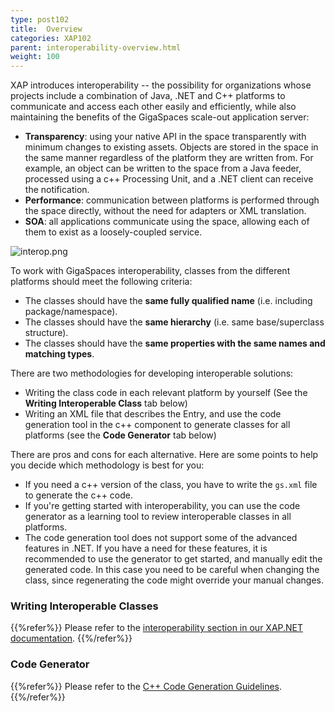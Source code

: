 ```yaml
---
type: post102
title:  Overview
categories: XAP102
parent: interoperability-overview.html
weight: 100
---
```




XAP introduces interoperability -- the possibility for organizations whose projects include a combination of Java, .NET and C++ platforms to communicate and access each other easily and efficiently, while also maintaining the benefits of the GigaSpaces scale-out application server:

- **Transparency**: using your native API in the space transparently with minimum changes to existing assets. Objects are stored in the space in the same manner regardless of the platform they are written from. For example, an object can be written to the space from a Java feeder, processed using a c++ Processing Unit, and a .NET client can receive the notification.
- **Performance**: communication between platforms is performed through the space directly, without the need for adapters or XML translation.
- **SOA**: all applications communicate using the space, allowing each of them to exist as a loosely-coupled service.

![interop.png](/attachment_files/interop.jpg)

To work with GigaSpaces interoperability, classes from the different platforms should meet the following criteria:

- The classes should have the **same fully qualified name** (i.e. including package/namespace).
- The classes should have the **same hierarchy** (i.e. same base/superclass structure).
- The classes should have the **same properties with the same names and matching types**.

There are two methodologies for developing interoperable solutions:

- Writing the class code in each relevant platform by yourself (See the **Writing Interoperable Class** tab below)
- Writing an XML file that describes the Entry, and use the code generation tool in the c++ component to generate classes for all platforms (see the **Code Generator** tab below)

There are pros and cons for each alternative. Here are some points to help you decide which methodology is best for you:

- If you need a c++ version of the class, you have to write the `gs.xml` file to generate the c++ code.
- If you're getting started with interoperability, you can use the code generator as a learning tool to review interoperable classes in all platforms.
- The code generation tool does not support some of the advanced features in .NET. If you have a need for these features, it is recommended to use the generator to get started, and manually edit the generated code. In this case you need to be careful when changing the class, since regenerating the code might override your manual changes.


### Writing Interoperable Classes

{{%refer%}}
Please refer to the [interoperability section in our XAP.NET documentation]({{%currentneturl%}}/dotnet-java-interoperability.html).
{{%/refer%}}


### Code Generator

{{%refer%}}
Please refer to the [C++ Code Generation Guidelines](./cpp-api-code-generator.html).
{{%/refer%}}
